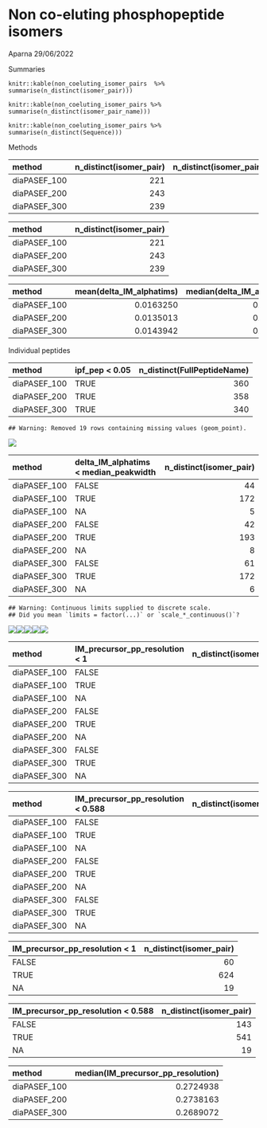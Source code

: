 Non co-eluting phosphopeptide isomers
================
Aparna
29/06/2022

Summaries

``` {r}d
knitr::kable(non_coeluting_isomer_pairs  %>% summarise(n_distinct(isomer_pair)))

knitr::kable(non_coeluting_isomer_pairs %>% summarise(n_distinct(isomer_pair_name)))

knitr::kable(non_coeluting_isomer_pairs %>% summarise(n_distinct(Sequence)))
```

Methods

| method        | n\_distinct(isomer\_pair) | n\_distinct(isomer\_pair\_name) | n\_distinct(Sequence) |
|:--------------|--------------------------:|--------------------------------:|----------------------:|
| diaPASEF\_100 |                       221 |                             201 |                   146 |
| diaPASEF\_200 |                       243 |                             216 |                   133 |
| diaPASEF\_300 |                       239 |                             213 |                   127 |

| method        | n\_distinct(isomer\_pair) |
|:--------------|--------------------------:|
| diaPASEF\_100 |                       221 |
| diaPASEF\_200 |                       243 |
| diaPASEF\_300 |                       239 |

| method        | mean(delta\_IM\_alphatims) | median(delta\_IM\_alphatims) |
|:--------------|---------------------------:|-----------------------------:|
| diaPASEF\_100 |                  0.0163250 |                    0.0119303 |
| diaPASEF\_200 |                  0.0135013 |                    0.0100286 |
| diaPASEF\_300 |                  0.0143942 |                    0.0099868 |

Individual peptides

| method        | ipf\_pep &lt; 0.05 | n\_distinct(FullPeptideName) |
|:--------------|:-------------------|-----------------------------:|
| diaPASEF\_100 | TRUE               |                          360 |
| diaPASEF\_200 | TRUE               |                          358 |
| diaPASEF\_300 | TRUE               |                          340 |

    ## Warning: Removed 19 rows containing missing values (geom_point).

![](Data_Analysis_4_files/figure-gfm/unnamed-chunk-5-1.png)<!-- -->

| method        | delta\_IM\_alphatims &lt; median\_peakwidth | n\_distinct(isomer\_pair) |
|:--------------|:--------------------------------------------|--------------------------:|
| diaPASEF\_100 | FALSE                                       |                        44 |
| diaPASEF\_100 | TRUE                                        |                       172 |
| diaPASEF\_100 | NA                                          |                         5 |
| diaPASEF\_200 | FALSE                                       |                        42 |
| diaPASEF\_200 | TRUE                                        |                       193 |
| diaPASEF\_200 | NA                                          |                         8 |
| diaPASEF\_300 | FALSE                                       |                        61 |
| diaPASEF\_300 | TRUE                                        |                       172 |
| diaPASEF\_300 | NA                                          |                         6 |

    ## Warning: Continuous limits supplied to discrete scale.
    ## Did you mean `limits = factor(...)` or `scale_*_continuous()`?

![](Data_Analysis_4_files/figure-gfm/unnamed-chunk-5-2.png)<!-- -->![](Data_Analysis_4_files/figure-gfm/unnamed-chunk-5-3.png)<!-- -->![](Data_Analysis_4_files/figure-gfm/unnamed-chunk-5-4.png)<!-- -->![](Data_Analysis_4_files/figure-gfm/unnamed-chunk-5-5.png)<!-- -->![](Data_Analysis_4_files/figure-gfm/unnamed-chunk-5-6.png)<!-- -->

| method        | IM\_precursor\_pp\_resolution &lt; 1 | n\_distinct(isomer\_pair) |
|:--------------|:-------------------------------------|--------------------------:|
| diaPASEF\_100 | FALSE                                |                        14 |
| diaPASEF\_100 | TRUE                                 |                       202 |
| diaPASEF\_100 | NA                                   |                         5 |
| diaPASEF\_200 | FALSE                                |                        15 |
| diaPASEF\_200 | TRUE                                 |                       220 |
| diaPASEF\_200 | NA                                   |                         8 |
| diaPASEF\_300 | FALSE                                |                        31 |
| diaPASEF\_300 | TRUE                                 |                       202 |
| diaPASEF\_300 | NA                                   |                         6 |

| method        | IM\_precursor\_pp\_resolution &lt; 0.588 | n\_distinct(isomer\_pair) |
|:--------------|:-----------------------------------------|--------------------------:|
| diaPASEF\_100 | FALSE                                    |                        38 |
| diaPASEF\_100 | TRUE                                     |                       178 |
| diaPASEF\_100 | NA                                       |                         5 |
| diaPASEF\_200 | FALSE                                    |                        46 |
| diaPASEF\_200 | TRUE                                     |                       189 |
| diaPASEF\_200 | NA                                       |                         8 |
| diaPASEF\_300 | FALSE                                    |                        59 |
| diaPASEF\_300 | TRUE                                     |                       174 |
| diaPASEF\_300 | NA                                       |                         6 |

| IM\_precursor\_pp\_resolution &lt; 1 | n\_distinct(isomer\_pair) |
|:-------------------------------------|--------------------------:|
| FALSE                                |                        60 |
| TRUE                                 |                       624 |
| NA                                   |                        19 |

| IM\_precursor\_pp\_resolution &lt; 0.588 | n\_distinct(isomer\_pair) |
|:-----------------------------------------|--------------------------:|
| FALSE                                    |                       143 |
| TRUE                                     |                       541 |
| NA                                       |                        19 |

| method        | median(IM\_precursor\_pp\_resolution) |
|:--------------|--------------------------------------:|
| diaPASEF\_100 |                             0.2724938 |
| diaPASEF\_200 |                             0.2738163 |
| diaPASEF\_300 |                             0.2689072 |
